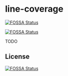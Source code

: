 # line-coverage
[![FOSSA Status](https://app.fossa.com/api/projects/git%2Bgithub.com%2FLiu-Chunhui%2Fline-coverage.svg?type=shield)](https://app.fossa.com/projects/git%2Bgithub.com%2FLiu-Chunhui%2Fline-coverage?ref=badge_shield)


[![FOSSA Status](https://app.fossa.com/api/projects/git%2Bgithub.com%2FLiu-Chunhui%2Fline-coverage.svg?type=shield)](https://app.fossa.com/projects/git%2Bgithub.com%2FLiu-Chunhui%2Fline-coverage?ref=badge_shield)

TODO


## License
[![FOSSA Status](https://app.fossa.com/api/projects/git%2Bgithub.com%2FLiu-Chunhui%2Fline-coverage.svg?type=large)](https://app.fossa.com/projects/git%2Bgithub.com%2FLiu-Chunhui%2Fline-coverage?ref=badge_large)